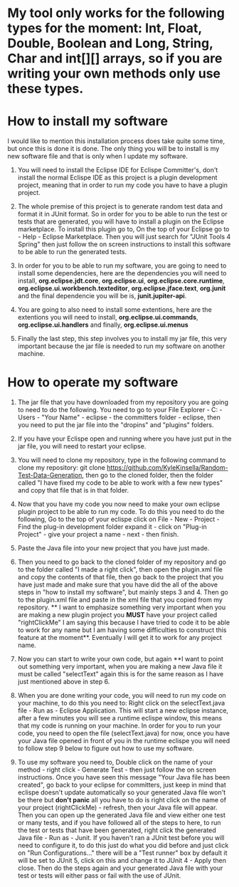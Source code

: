 # My tool only works for the following types for the moment: Int, Float, Double, Boolean and Long, String, Char and int[][] arrays, so if you are writing your own methods only use these types.

# How to install my software

I would like to mention this installation process does take quite some time, but once this is done it is done. The only thing you will be to install is my new software file and that is only when I update my software. 

1. You will need to install the Eclipse IDE for Eclispe Committer's, don't install the normal Eclispe IDE as this project is a plugin development project, meaning that in order to run my code you have to have a plugin project.

2. The whole premise of this project is to generate random test data and format it in JUnit format. So in order for you to be able to run the test or tests that are generated, you will have to install a plugin on the Eclipse marketplace. To install this plugin go to, On the top of your Eclipse go to - Help - Eclipse Marketplace. Then you will just search for "JUnit Tools 4 Spring" then just follow the on screen instructions to install this software to be able to run the generated tests.

3. In order for you to be able to run my software, you are going to need to install some dependencies, here are the dependencies you will need to install, __org.eclipse.jdt.core__, __org.eclipse.ui__, __org.eclipse.core.runtime__, __org.eclipse.ui.workbench.texteditor__, __org.eclipse.jface.text__, __org.junit__ and the final dependencie you will be is, __junit.jupiter-api__. 

4. You are going to also need to install some extentions, here are the extentions you will need to install, __org.eclipse.ui.commands__, __org.eclipse.ui.handlers__ and finally, __org.eclipse.ui.menus__

5. Finally the last step, this step involves you to install my jar file, this very important because the jar file is needed to run my software on another machine.

# How to operate my software
1. The jar file that you have downloaded from my repository you are going to need to do the following. You need to go to your File Explorer - C: - Users - "Your Name" - eclipse - the committers folder - eclipse, then you need to put the jar file into the "dropins" and "plugins" folders.

2. If you have your Eclispe open and running where you have just put in the jar file, you will need to restart your eclipse.

3. You will need to clone my repository, type in the following command to clone my repository: git clone https://github.com/KyleKinsella/Random-Test-Data-Generation, then go to the cloned folder, then the folder called "I have fixed my code to be able to work with a few new types" and copy that file that is in that folder. 

4. Now that you have my code you now need to make your own eclipse plugin project to be able to run my code. To do this you need to do the following, Go to the top of your eclispe click on File - New - Project - Find the plug-in development folder expand it - click on "Plug-in Project" - give your project a name - next - then finish.

5. Paste the Java file into your new project that you have just made.

6. Then you need to go back to the cloned folder of my repository and go to the folder called "I made a right click", then open the plugin.xml file and copy the contents of that file, then go back to the project that you have just made and make sure that you have did the all of the above steps in "how to install my software", but mainly steps 3 and 4. Then go to the plugin.xml file and paste in the xml file that you copied from my repository. ** I want to emphasize something very important when you are making a new plugin project you __MUST__ have your project called "rightClickMe" I am saying this because I have tried to code it to be able to work for any name but I am having some difficulties to construct this feature at the moment**. Eventually I will get it to work for any project name. 

7. Now you can start to write your own code, but again **I want to point out something very important, when you are making a new Java file it must be called "selectText" again this is for the same reason as I have just mentioned above in step 6.

8. When you are done writing your code, you will need to run my code on your machine, to do this you need to: Right click on the selectText.java file - Run as - Eclipse Application. This will start a new eclipse instance, after a few minutes you will see a runtime eclispe window, this means that my code is running on your machine. In order for you to run your code, you need to open the file (selectText.java) for now, once you have your Java file opened in front of you in the runtime eclispe you will need to follow step 9 below to figure out how to use my software.

9. To use my software you need to, Double click on the name of your method - right click - Generate Test - then just follow the on screen instructions. Once you have seen this message "Your Java file has been created", go back to your eclipse for committers, just keep in mind that eclispe doesn't update automatically so your generated Java file won't be there but __don't panic__ all you have to do is right click on the name of your project (rightClickMe) - refresh, then your Java file will appear. Then you can open up the generated Java file and view either one test or many tests, and if you have followed all of the steps to here, to run the test or tests that have been generated, right click the generated Java file - Run as - Junit. If you haven't ran a JUnit test before you will need to configure it, to do this just do what you did before and just click on "Run Configurations..." there will be a "Test runner" box by default it will be set to JUnit 5, click on this and change it to JUnit 4 - Apply then close. Then do the steps again and your generated Java file with your test or tests will either pass or fail with the use of JUnit.
